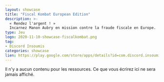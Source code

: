 ```yaml
---
layout: showcase
title: "Fiscal Kombat European Edition"
description: >-
  « Rendez l'argent ! »
  Incarnez Manon Aubry en mission contre la fraude fiscale en Europe.
type: Jeu
logo: 2020-11-10-showcase-fiscalkombat.png
tag:
- Discord Insoumis 
categories: showcase
lien: https://play.google.com/store/apps/details?id=com.discord.insoumis
---
```


Il n'y a aucun contenu pour les ressources.
Ce que vous écrirez ici ne sera jamais affiché.
